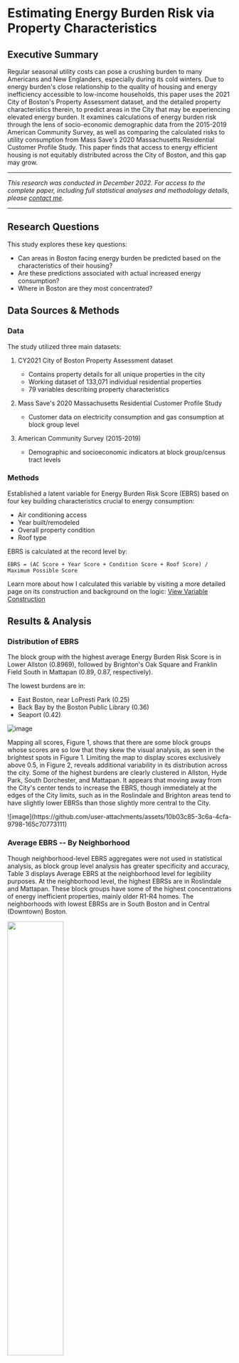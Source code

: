 # Estimating Energy Burden Risk via Property Characteristics

## Executive Summary
Regular seasonal utility costs can pose a crushing burden to many Americans and New Englanders, especially during its cold winters. Due to energy burden's close relationship to the quality of housing and energy inefficiency accessible to low-income households, this paper uses the 2021 City of Boston's Property Assessment dataset, and the detailed property characteristics therein, to predict areas in the City that may be experiencing elevated energy burden. It examines calculations of energy burden risk through the lens of socio-economic demographic data from the 2015-2019 American Community Survey, as well as comparing the calculated risks to utility consumption from Mass Save's 2020 Massachusetts Residential Customer Profile Study. This paper finds that access to energy efficient housing is not equitably distributed across the City of Boston, and this gap may grow.

***

*This research was conducted in December 2022. For access to the complete paper, including full statistical analyses and methodology details, please [contact me](mailto:baker.cole@northeastern.edu).*

***

## Research Questions
This study explores these key questions:
- Can areas in Boston facing energy burden be predicted based on the characteristics of their housing?
- Are these predictions associated with actual increased energy consumption?
- Where in Boston are they most concentrated?

## Data Sources & Methods
### Data
The study utilized three main datasets:
1. CY2021 City of Boston Property Assessment dataset
   - Contains property details for all unique properties in the city
   - Working dataset of 133,071 individual residential properties
   - 79 variables describing property characteristics

2. Mass Save's 2020 Massachusetts Residential Customer Profile Study
   - Customer data on electricity consumption and gas consumption at block group level

3. American Community Survey (2015-2019)
   - Demographic and socioeconomic indicators at block group/census tract levels

### Methods
Established a latent variable for Energy Burden Risk Score (EBRS) based on four key building characteristics crucial to energy consumption:
- Air conditioning access
- Year built/remodeled
- Overall property condition
- Roof type

EBRS is calculated at the record level by:
```
EBRS = (AC Score + Year Score + Condition Score + Roof Score) / Maximum Possible Score
```

Learn more about how I calculated this variable by visiting a more detailed page on its construction and background on the logic: [View Variable Construction](project1_ebrs.md)

## Results & Analysis

### Distribution of EBRS

The block group with the highest average Energy Burden Risk Score is in Lower Allston (0.8969), followed by Brighton's Oak Square and Franklin Field South in Mattapan (0.89, 0.87, respectively).

The lowest burdens are in:
- East Boston, near LoPresti Park (0.25)
- Back Bay by the Boston Public Library (0.36)
- Seaport (0.42)



![image](https://github.com/user-attachments/assets/390de5ee-e2fd-4251-83ef-369d0bf68587)

<p> Mapping all scores, Figure 1, shows that there are some block groups whose scores are so low that they skew the visual analysis, as seen in the brightest spots in Figure 1. Limiting the map to display scores exclusively above 0.5, in Figure 2, reveals additional variability in its distribution across the city. Some of the highest burdens are clearly clustered in Allston, Hyde Park, South Dorchester, and Mattapan. It appears that moving away from the City's center tends to increase the EBRS, though immediately at the edges of the City limits, such as in the Roslindale and Brighton areas tend to have slightly lower EBRSs than those slightly more central to the City.</p>

<p> ![image](https://github.com/user-attachments/assets/10b03c85-3c6a-4cfa-9798-165c70773111)  </p>

### Average EBRS -- By Neighborhood
<p> Though neighborhood-level EBRS aggregates were not used in statistical analysis, as block group level analysis has greater specificity and accuracy, Table 3 displays Average EBRS at the neighborhood level for legibility purposes. At the neighborhood level, the highest EBRSs are in Roslindale and Mattapan. These block groups have some of the highest concentrations of energy inefficient properties, mainly older R1-R4 homes. The neighborhoods with lowest EBRSs are in South Boston and in Central (Downtown) Boston.</p>

<p> <img src="https://github.com/user-attachments/assets/120faa49-ca39-49cc-9f6a-47d9ccde5b48" width="50%" height="50%"> </p>



### Correlations and Significance

Strongest positive correlations with EBRS:
- Natural gas usage per household (therms)
- Proportion of buildings with less than five units
- Proportion of population who are Black
- Proportion of population who have completed high school
- Proportion of population who have completed some college

Strongest negative correlations:
- Median home value
- Proportion of residents who have completed a professional degree

<p> <img src="https://github.com/user-attachments/assets/1bb2ed2f-407b-4ff6-ae04-386ed07a6560" width="50%" height="50%"> </p>

### Bivariate Regression

Given the strength of the EBRS's relationship with gas consumption (*thermsperhh*), it formed the basis of bivariate regression analysis, then multiple regression analysis. Running a regression on the two variables, with EBRS as the dependent variable and therms per household as independent shows that 21% of the variability in average EBRS can be explained by household energy consumption. Figure 3 shows the linear regression plot between average burden and therms consumed per household at the block group level.
Figure 3

<p> <img src="https://github.com/user-attachments/assets/4d0daaf9-ac20-43b8-8db4-cbc3537673b5" width="100%" height="100%"> </p>


### Multiple Regression

Table 6: Multiple Regression Results

<p> <img src="https://github.com/user-attachments/assets/c6ea4905-1694-4b46-b5e7-b7f5bc44c67b" width="100%" height="100%"> </p>


Multiple regression testing was conducted, adding one after another the most strongly correlated and statistically significant variables to the bivariate regression of EBRS with therms per household, to generate the most effective model. Variables suspected to be highly collinear with one another, such as multiple variables for maximum educational attainment, were not duplicated in the multiple regression, to avoid multicollinearity and overfitting the model. The strongest multiple regression is in Table 6.


The Adjusted R2 of the multiple regression shows that approximately 32% of variability in the EBRS can be explained by gas consumption per household, median home value, the proportion of buildings in a block group with less than five units, and the proportion of residents whose maximum education attainment is some college. 


## Discussion
As seen in the mapping visualizations, areas associated with high income and most numbers of new buildings are scoring low on the EBRS scale. Interestingly, some rapidly gentrifying areas like Jamaica Plain and the South End are in the lower third of EBRSs, likely due to significant new construction.

The distribution of EBRSs alongside gas consumption highlights inequities and confirms EBRS as a predictor of actual energy burden. Low-income households not only suffer from energy invoices taking up a larger proportion of their income but are also more likely to pay higher energy bills due to inherent property inefficiency.

Many properties in Boston, especially triple deckers and brownstones, still have single building-wide heating systems like boilers with radiators, which are more difficult to submeter. This creates complex landlord-tenant dynamics around energy costs and efficiency improvements.

## Conclusion

<p> Beyond the discussion of utility bill affordability, the apparent inequity of energy efficient housing raises questions on the net-zero future of the City of Boston. Issues of equity saturate the transition to a greener energy economy, and the City’s vision for a carbon free Boston by 2050 is at odds with the current state of housing inefficiency. Though large commercial and residential buildings make up a larger proportion of the City’s emissions than smaller scale residential housing, these homes are still significant contributors to emissions – especially those using high-methane fuels like oil, or operating old, inefficient boilers. As certain areas in the City become increasingly efficient, and electrification becomes the new norm, it is crucial that these households are not left behind in the energy transition. Electrifying the grid by incorporating a higher proportion of renewables in producing electricity will raise electricity rates for all customers. And as some high-income areas become more efficient and reduce natural gas consumption, gas prices could see an overall increase as well. For low-income households operating old systems, this could mean their utility bills grow even larger, exacerbating their energy burdens, and widening the income inequality gap further.  </p>

<p> As low-income households are more likely to be tenants rather than owners, and more likely to live in inefficient housing requiring energy efficiency upgrades, any new regulations enforcing the upgrade of old systems to newer technology must ensure that landlords do not shift the cost of such upgrades to tenants, as energy costs are today. </p>

<p> Future studies on this topic should assess the distribution of energy efficiency upgrades rebates and incentives (touched upon in the heat pumps section above), as well as the distribution of households participating in energy assistance programs. While the barriers to low-to-moderate income participation in energy efficiency programs were not explored in detail, an assessment is necessary.  </p>

<p> This study has shown that high energy burdens and inadequate, poorly maintained, and outdated energy technologies are inextricably linked, and not distributed equally across the City. While billing assistance programs like LIHEAP and winter moratoriums on utility shutoffs and evictions are necessary for the survival of many families, they are not enough to address the system issues at play when it comes to housing quality and safety. The relationship between housing quality and energy costs, as well as the inability to move into safer, more efficient housing, signals that there need to be effective, broad regulatory programs to better fit the needs of the community and address these legacies of environmental hazards and energy inefficiency. The information from this study should be used to target particular areas in Boston, homeowners and occupants with information relevant and accessible to the issues they face, accompanied by broad assistance and energy assessments. Integrated energy, health, and housing funding, resources, and engagement must become a priority for City government, potentially as part of their carbon-free initiatives. Environmental improvement cannot take place if significant at risk, low-income, traditionally marginalized communities, already suffering from environmental hazards and inequity, are left out. </p>



## Policy Recommendations
1. The City of Boston and State of Massachusetts must take action to close the efficiency and housing quality gaps between low-income households and high-income households

2. Any new regulations enforcing system upgrades must ensure landlords don't shift costs entirely to tenants

3. Need for integrated energy, health, and housing funding as part of carbon-free initiatives

4. Environmental improvement cannot proceed without including traditionally marginalized communities already suffering from environmental hazards

***

*This research was conducted in December 2022. For access to the complete paper, including full statistical analyses and methodology details, please [contact me](mailto:baker.cole@northeastern.edu).*

***

## References
<p>Brown, Marilyn A, Anmol Soni, Melissa V Lapsa, Katie Southworth, and Matt Cox. “High Energy Burden and Low-Income Energy Affordability: Conclusions from a Literature Review.” Progress in Energy 2, no. 4 (2020): 042003. https://doi.org/10.1088/2516-1083/abb954. </p>

  <p>Eisenberg, Joel Fred. “Weatherization Assistance Program Technical Memorandum Background Data and Statistics on Low-Income Energy Use and Burdens,” 2014. https://doi.org/10.2172/1132973. </p>
<p>Energy Policy Planning & Analysis Division. “How Massachusetts Households Heat Their Homes.” Mass.gov. Accessed December 16, 2022. https://www.mass.gov/service-details/how-massachusetts-households-heat-their-homes. </p>
<p>“Learn about Home Energy Assistance .” Mass.gov. Accessed December 16, 2022. https://www.mass.gov/service-details/learn-about-home-energy-assistance-liheap. </p>
<p>Mercado, Madison. “Boston Remains Highly Gentrified despite Housing Efforts.” The Daily Free Press, February 18, 2021. https://dailyfreepress.com/2021/02/18/boston-remains-highly-gentrified-despite-housing-efforts/. </p>
<p>Moroney, John. “Heating Worries Mount amid Growing Costs.” NBC Boston. NBC10 Boston, October 21, 2022. https://www.nbcboston.com/news/local/heating-worries-mount-amid-growing-costs/2870216/.</p> 
<p>“When Am I Protected from Having My Utilities Shut off?” Mass.gov. Accessed December 16, 2022. https://www.mass.gov/service-details/when-am-i-protected-from-having-my-utilities-shut-off. </p>
<p>“With Energy Prices Rising, Fire Officials Urge Home Heating Safety.” Mass.gov. Accessed December 16, 2022. https://www.mass.gov/news/with-energy-prices-rising-fire-officials-urge-home-heating-safety. </p>
<p>Zhao, Yiwei. “Heating Costs Hit the Highest Level in More than a Decade.” Sampan, November 21, 2022. https://sampan.org/2022/metro/heating-costs-hit-the-highest-level-in-more-than-a-decade/. </p>
